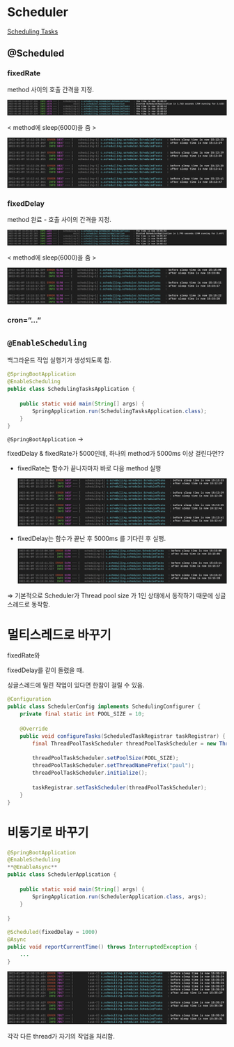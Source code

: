 # Scheduler

[Scheduling Tasks](https://spring.io/guides/gs/scheduling-tasks/#scratch)

## @Scheduled

### fixedRate

method 사이의 호출 간격을 지정.

![Untitled](Scheduler%2025344a59e9fc4ffaaf48b5ccf6d2aad4/Untitled.png)

< method에 sleep(6000)을 줌 >

![Untitled](Scheduler%2025344a59e9fc4ffaaf48b5ccf6d2aad4/Untitled%201.png)

### fixedDelay

method 완료 - 호출 사이의 간격을 지정.

![Untitled](Scheduler%2025344a59e9fc4ffaaf48b5ccf6d2aad4/Untitled%202.png)

< method에 sleep(6000)을 줌 >

![Untitled](Scheduler%2025344a59e9fc4ffaaf48b5ccf6d2aad4/Untitled%203.png)

### cron=”...”

## `@EnableScheduling`

백그라운드 작업 실행기가 생성되도록 함.

```java
@SpringBootApplication
@EnableScheduling
public class SchedulingTasksApplication {

	public static void main(String[] args) {
		SpringApplication.run(SchedulingTasksApplication.class);
	}
}
```

`@SpringBootApplication` → 

fixedDelay & fixedRate가 5000인데, 하나의 method가 5000ms 이상 걸린다면??

- fixedRate는 함수가 끝나자마자 바로 다음 method 실행
    
    ![Untitled](Scheduler%2025344a59e9fc4ffaaf48b5ccf6d2aad4/Untitled%201.png)
    
- fixedDelay는 함수가 끝난 후 5000ms 를 기다린 후 실행.
    
    ![Untitled](Scheduler%2025344a59e9fc4ffaaf48b5ccf6d2aad4/Untitled%204.png)
    

⇒ 기본적으로 Scheduler가 Thread pool size 가 1인 상태에서 동작하기 때문에 싱글스레드로 동작함.

# 멀티스레드로 바꾸기

fixedRate와 

fixedDelay를 같이 돌렸을 때.

싱글스레드에 밀린 작업이 있다면 한참이 걸릴 수 있음.

```java
@Configuration
public class SchedulerConfig implements SchedulingConfigurer {
    private final static int POOL_SIZE = 10;

    @Override
    public void configureTasks(ScheduledTaskRegistrar taskRegistrar) {
        final ThreadPoolTaskScheduler threadPoolTaskScheduler = new ThreadPoolTaskScheduler();

        threadPoolTaskScheduler.setPoolSize(POOL_SIZE);
        threadPoolTaskScheduler.setThreadNamePrefix("paul");
        threadPoolTaskScheduler.initialize();

        taskRegistrar.setTaskScheduler(threadPoolTaskScheduler);
    }
}
```

# 비동기로 바꾸기

```java
@SpringBootApplication
@EnableScheduling
**@EnableAsync**
public class SchedulerApplication {

	public static void main(String[] args) {
		SpringApplication.run(SchedulerApplication.class, args);
	}

}
```

```java
@Scheduled(fixedDelay = 1000)
@Async
public void reportCurrentTime() throws InterruptedException {
	...
}
```

![Untitled](Scheduler%2025344a59e9fc4ffaaf48b5ccf6d2aad4/Untitled%205.png)

각각 다른 thread가 자기의 작업을 처리함.